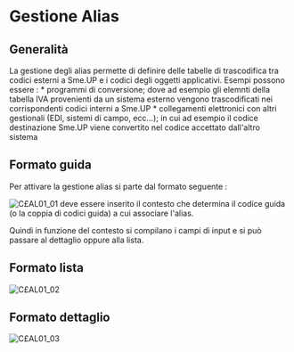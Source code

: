 # Gestione Alias

## Generalità
La gestione degli alias permette di definire delle tabelle di trascodifica tra codici esterni a Sme.UP e i codici degli oggetti applicativi.
Esempi possono essere : 
 \* programmi di conversione; dove ad esempio gli elemnti della tabella IVA provenienti da un sistema esterno vengono trascodificati nei corrispondenti codici interni a Sme.UP
 \* collegamenti elettronici con altri gestionali (EDI, sistemi di campo, ecc...); in cui ad esempio il codice destinazione Sme.UP viene convertito nel codice accettato dall'altro sistema

## Formato guida
Per attivare la gestione alias si parte dal formato seguente : 

![C£AL01_01](http://localhost:3000/immagini/MBDOC_OGG-P_C£AL01/CXAL01_01.png)
deve essere inserito il contesto che determina il codice guida (o la coppia di codici guida) a cui associare l'alias.

Quindi in funzione del contesto si compilano i campi di input e si può passare al dettaglio oppure alla lista.

## Formato lista

![C£AL01_02](http://localhost:3000/immagini/MBDOC_OGG-P_C£AL01/CXAL01_02.png)
## Formato dettaglio

![C£AL01_03](http://localhost:3000/immagini/MBDOC_OGG-P_C£AL01/CXAL01_03.png)